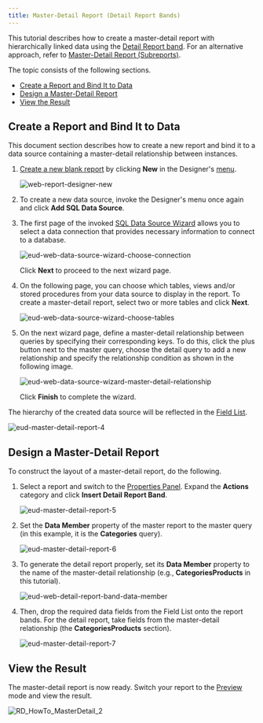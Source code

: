 ```yaml
---
title: Master-Detail Report (Detail Report Bands)
---
```

This tutorial describes how to create a master-detail report with hierarchically linked data using the [Detail Report band](../../../../interface-elements-for-web/articles/report-designer/report-elements/report-bands.md). For an alternative approach, refer to [Master-Detail Report (Subreports)](../../../../interface-elements-for-web/articles/report-designer/report-types/master-detail-report-(subreports).md).

The topic consists of the following sections.
* [Create a Report and Bind It to Data](#bindreport)
* [Design a Master-Detail Report](#designreport)
* [View the Result](#result)

## <a name="bindreport"/>Create a Report and Bind It to Data
This document section describes how to create a new report and bind it to a data source containing a master-detail relationship between instances.
1. [Create a new blank report](../../../../interface-elements-for-web/articles/report-designer/creating-reports/basic-operations/create-a-new-report.md) by clicking **New** in the Designer's [menu](../../../../interface-elements-for-web/articles/report-designer/interface-elements/menu.md).
	
	![web-report-designer-new](../../../images/Img121527.png)
2. To create a new data source, invoke the Designer's menu once again and click **Add SQL Data Source**.
3. The first page of the invoked [SQL Data Source Wizard](../../../../interface-elements-for-web/articles/report-designer/wizards/sql-data-source-wizard.md) allows you to select a data connection that provides necessary information to connect to a database.
	
	![eud-web-data-source-wizard-choose-connection](../../../images/Img126912.png)
	
	Click **Next** to proceed to the next wizard page.
4. On the following page, you can choose which tables, views and/or stored procedures from your data source to display in the report. To create a master-detail report, select two or more tables and click **Next**.
	
	![eud-web-data-source-wizard-choose-tables](../../../images/Img126913.png)
5. On the next wizard page, define a master-detail relationship between queries by specifying their corresponding keys. To do this, click the plus button next to the master query, choose the detail query to add a new relationship and specify the relationship condition as shown in the following image.
	
	![eud-web-data-source-wizard-master-detail-relationship](../../../images/Img126914.png)
	
	Click **Finish** to complete the wizard.

The hierarchy of the created data source will be reflected in the [Field List](../../../../interface-elements-for-web/articles/report-designer/interface-elements/field-list.md).

![eud-master-detail-report-4](../../../images/Img119043.png)

## <a name="designreport"/>Design a Master-Detail Report
To construct the layout of a master-detail report, do the following.
1. Select a report and switch to the [Properties Panel](../../../../interface-elements-for-web/articles/report-designer/interface-elements/properties-panel.md). Expand the **Actions** category and click **Insert Detail Report Band**.
	
	![eud-master-detail-report-5](../../../images/Img119049.png)
2. Set the **Data Member** property of the master report to the master query (in this example, it is the **Categories** query).
	
	![eud-master-detail-report-6](../../../images/Img119050.png)
3. To generate the detail report properly, set its **Data Member** property to the name of the master-detail relationship (e.g., **CategoriesProducts** in this tutorial).
	
	![eud-web-detail-report-band-data-member](../../../images/Img126915.png)
4. Then, drop the required data fields from the Field List onto the report bands. For the detail report, take fields from the master-detail relationship (the **CategoriesProducts** section).
	
	![eud-master-detail-report-7](../../../images/Img119051.png)

## <a name="result"/>View the Result
The master-detail report is now ready. Switch your report to the [Preview](../../../../interface-elements-for-web/articles/report-designer/document-preview.md) mode and view the result.

![RD_HowTo_MasterDetail_2](../../../images/Img8600.png)